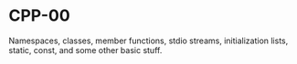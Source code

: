 # CPP-00
Namespaces, classes, member functions, stdio streams, initialization lists, static, const, and some other basic stuff.

